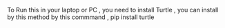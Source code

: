 To Run this in your laptop or PC , you need to install Turtle ,
you can install by this method by this commmand ,
pip install turtle
